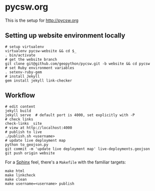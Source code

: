 pycsw.org
=========

This is the setup for http://pycsw.org

Setting up website environment locally
--------------------------------------

    # setup virtualenv
    virtualenv pycsw-website && cd $_
    . bin/activate
    # get the website branch
    git clone git@github.com/geopython/pycsw.git -b website && cd pycsw
    # set Ruby environment variables
    . setenv-ruby-gem
    # install Jekyll
    gem install jekyll link-checker

Workflow
--------

    # edit content
    jekyll build
    jekyll serve  # default port is 4000, set explicitly with -P 
    # check links
    check-links _site
    # view at http://localhost:4000
    # publish to live
    ./publish.sh <username>
    # update live deployment map
    python to_geojson.py
    git commit -m 'update live deployment map' live-deployments.geojson
    git push origin website

For a [Sphinx](http://sphinx-doc.org/) feel, there's a `Makefile` with
the familiar targets:

    make html
    make linkcheck
    make clean
    make username=<username> publish 
